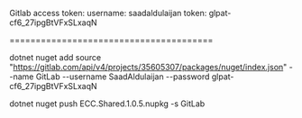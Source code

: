 Gitlab access token:
username: saadaldulaijan
token: glpat-cf6_27ipgBtVFxSLxaqN

=======================================

dotnet nuget add source "https://gitlab.com/api/v4/projects/35605307/packages/nuget/index.json" --name GitLab --username SaadAldulaijan --password glpat-cf6_27ipgBtVFxSLxaqN

dotnet nuget push ECC.Shared.1.0.5.nupkg -s GitLab

